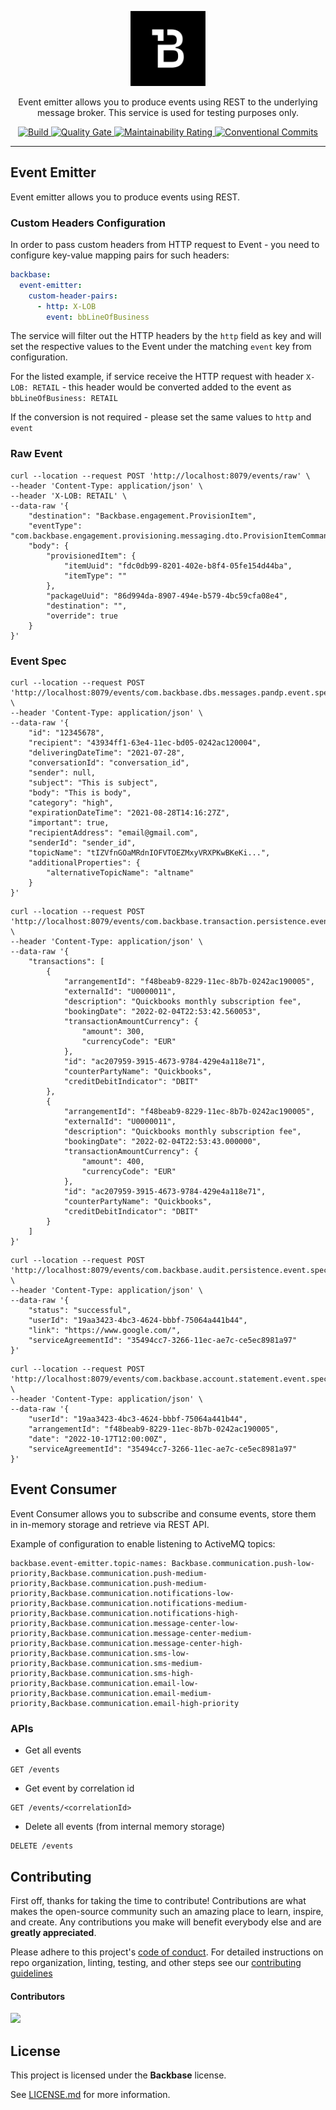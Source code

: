 <p align="center">
  <img width="120" src="Backbase.png?raw=true" alt="Backbase Logo">
</p>

<p align="center">
Event emitter allows you to produce events using REST to the underlying message broker. This service is used for testing purposes only.
<p>

<p align="center"> 
    <a href="https://github.com/backbase/event-emitter/actions/workflows/main.yml">
        <img src="https://github.com/backbase/event-emitter/actions/workflows/main.yml/badge.svg" alt="Build" />
    </a>
    <a href="https://sonarcloud.io/summary/new_code?id=Backbase_event-emitter">
        <img src="https://sonarcloud.io/api/project_badges/measure?project=Backbase_event-emitter&metric=alert_status" alt="Quality Gate" />
    </a>
    <a href="https://sonarcloud.io/summary/new_code?id=Backbase_event-emitter">
        <img src="https://sonarcloud.io/api/project_badges/measure?project=Backbase_event-emitter&metric=sqale_rating" alt="Maintainability Rating" />
    </a>
    <a href="https://conventionalcommits.org">
        <img src="https://img.shields.io/badge/Conventional%20Commits-1.0.0-yellow.svg" alt="Conventional Commits" />
    </a>
</p>

---

## Event Emitter

Event emitter allows you to produce events using REST.


### Custom Headers Configuration

In order to pass custom headers from HTTP request to Event - you need to configure key-value mapping pairs for such headers:

```yaml
backbase:
  event-emitter:
    custom-header-pairs:
      - http: X-LOB
        event: bbLineOfBusiness
```

The service will filter out the HTTP headers by the `http` field as key and will set the respective values to the Event under the matching `event` key from configuration.

For the listed example, if service receive the HTTP request with header `X-LOB: RETAIL` - this header would be converted added to the event as `bbLineOfBusiness: RETAIL`

If the conversion is not required - please set the same values to `http` and `event`

### Raw Event

```shell
curl --location --request POST 'http://localhost:8079/events/raw' \
--header 'Content-Type: application/json' \
--header 'X-LOB: RETAIL' \
--data-raw '{
    "destination": "Backbase.engagement.ProvisionItem",
    "eventType": "com.backbase.engagement.provisioning.messaging.dto.ProvisionItemCommand",
    "body": {
        "provisionedItem": {
            "itemUuid": "fdc0db99-8201-402e-b8f4-05fe154d44ba",
            "itemType": ""
        },
        "packageUuid": "86d994da-8907-494e-b579-4bc59cfa08e4",
        "destination": "",
        "override": true
    }
}'
```

### Event Spec

```shell
curl --location --request POST 'http://localhost:8079/events/com.backbase.dbs.messages.pandp.event.spec.v4.MessageDeliveredEvent' \
--header 'Content-Type: application/json' \
--data-raw '{
    "id": "12345678",
    "recipient": "43934ff1-63e4-11ec-bd05-0242ac120004",
    "deliveringDateTime": "2021-07-28",
    "conversationId": "conversation_id",
    "sender": null,
    "subject": "This is subject",
    "body": "This is body",
    "category": "high",
    "expirationDateTime": "2021-08-28T14:16:27Z",
    "important": true,
    "recipientAddress": "email@gmail.com",
    "senderId": "sender_id",
    "topicName": "tIZVfnGOaMRdnIOFVTOEZMxyVRXPKwBKeKi...",
    "additionalProperties": {
        "alternativeTopicName": "altname"
    }
}'
```

```shell
curl --location --request POST 'http://localhost:8079/events/com.backbase.transaction.persistence.event.spec.v1.TransactionsAddedEvent' \
--header 'Content-Type: application/json' \
--data-raw '{
    "transactions": [
        {
            "arrangementId": "f48beab9-8229-11ec-8b7b-0242ac190005",
            "externalId": "U0000011",
            "description": "Quickbooks monthly subscription fee",
            "bookingDate": "2022-02-04T22:53:42.560053",
            "transactionAmountCurrency": {
                "amount": 300,
                "currencyCode": "EUR"
            },
            "id": "ac207959-3915-4673-9784-429e4a118e71",
            "counterPartyName": "Quickbooks",
            "creditDebitIndicator": "DBIT"
        },
        {
            "arrangementId": "f48beab9-8229-11ec-8b7b-0242ac190005",
            "externalId": "U0000011",
            "description": "Quickbooks monthly subscription fee",
            "bookingDate": "2022-02-04T22:53:43.000000",
            "transactionAmountCurrency": {
                "amount": 400,
                "currencyCode": "EUR"
            },
            "id": "ac207959-3915-4673-9784-429e4a118e71",
            "counterPartyName": "Quickbooks",
            "creditDebitIndicator": "DBIT"
        }
    ]
}'
```

```shell
curl --location --request POST 'http://localhost:8079/events/com.backbase.audit.persistence.event.spec.v1.AuditExportCompletedEvent' \
--header 'Content-Type: application/json' \
--data-raw '{
    "status": "successful",
    "userId": "19aa3423-4bc3-4624-bbbf-75064a441b44", 
    "link": "https://www.google.com/",
    "serviceAgreementId": "35494cc7-3266-11ec-ae7c-ce5ec8981a97"
}'
```

```shell
curl --location --request POST 'http://localhost:8079/events/com.backbase.account.statement.event.spec.v1.AccountStatementReadyEvent' \
--header 'Content-Type: application/json' \
--data-raw '{
    "userId": "19aa3423-4bc3-4624-bbbf-75064a441b44",
    "arrangementId": "f48beab9-8229-11ec-8b7b-0242ac190005",
    "date": "2022-10-17T12:00:00Z",
    "serviceAgreementId": "35494cc7-3266-11ec-ae7c-ce5ec8981a97"
}'
```

## Event Consumer

Event Consumer allows you to subscribe and consume events, store them in in-memory storage and retrieve via REST API.

Example of configuration to enable listening to ActiveMQ topics:
```
backbase.event-emitter.topic-names: Backbase.communication.push-low-priority,Backbase.communication.push-medium-priority,Backbase.communication.push-medium-priority,Backbase.communication.notifications-low-priority,Backbase.communication.notifications-medium-priority,Backbase.communication.notifications-high-priority,Backbase.communication.message-center-low-priority,Backbase.communication.message-center-medium-priority,Backbase.communication.message-center-high-priority,Backbase.communication.sms-low-priority,Backbase.communication.sms-medium-priority,Backbase.communication.sms-high-priority,Backbase.communication.email-low-priority,Backbase.communication.email-medium-priority,Backbase.communication.email-high-priority
```

### APIs
- Get all events
```
GET /events
```
- Get event by correlation id
```
GET /events/<correlationId>
```
- Delete all events (from internal memory storage)
```
DELETE /events
```

## Contributing

First off, thanks for taking the time to contribute! Contributions are what makes the open-source community such an amazing place to learn, inspire, and create. Any contributions you make will benefit everybody else and are **greatly appreciated**.

Please adhere to this project's [code of conduct](CODE_OF_CONDUCT.md). For detailed instructions on repo organization, linting, testing, and other
steps see our [contributing guidelines](CONTRIBUTING.md)

#### Contributors

[![](https://contrib.rocks/image?repo=backbase/event-emitter)](https://github.com/backbase/event-emitter/graphs/contributors)

## License

This project is licensed under the **Backbase** license.

See [LICENSE.md](LICENSE.md) for more information.